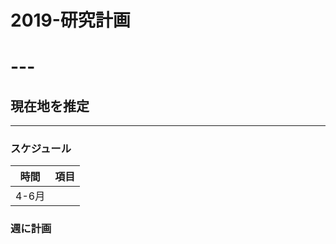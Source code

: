 # 2019-研究計画

# ---

## 現在地を推定

---



### スケジュール
| 時間 | 項目 |
| :-----: | :--:|
| 4-6月 | |



### 週に計画
